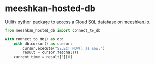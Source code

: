 # meeshkan-hosted-db
Utility python package to access a Cloud SQL database on [meeshkan.io](https://meeshkan.io).

```python
from meeshkan_hosted_db import connect_to_db

with connect_to_db() as db:
    with db.cursor() as cursor:
        cursor.execute("SELECT NOW() as now;")
        result = cursor.fetchall()
    current_time = result[0][0]
```
